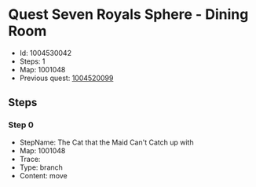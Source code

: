 # Quest Seven Royals Sphere - Dining Room

- Id: 1004530042
- Steps: 1
- Map: 1001048
- Previous quest: [1004520099](1004520099.md)

## Steps

### Step 0
- StepName:  The Cat that the Maid Can't Catch up with
- Map:  1001048
- Trace:  
- Type:  branch
- Content:  move


